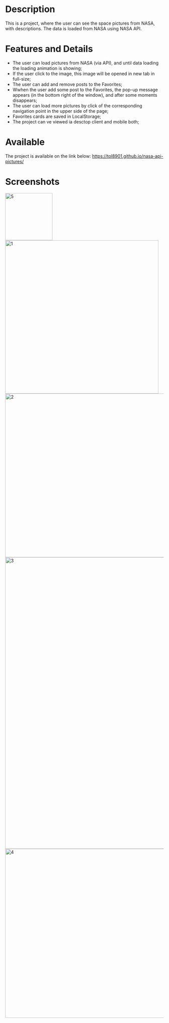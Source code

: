 # Description
This is a project, where the user can see the space pictures from NASA, with descriptions.
The data is loaded from NASA using NASA API.

# Features and Details
- The user can load pictures from NASA (via API), and until data loading the loading animation is showing;
- If the user click to the image, this image will be opened in new tab in full-size;
- The user can add and remove posts to the Favorites;
- Wwhen the user add some post to the Favorites, the pop-up message appears (in the bottom right of the window), and after some moments disappears;
- The user can load more pictures by click of the corresponding navigation point in the upper side of the page;
- Favorites cards are saved in LocalStorage;
- The project can ve viewed ia desctop client and mobile both;

# Available
The project is available on the link below:
https://tol8901.github.io/nasa-api-pictures/

# Screenshots
<img width="150" alt="5" src="https://user-images.githubusercontent.com/39213432/100516342-51aac900-3194-11eb-929b-ec70ffdaa2fa.png">
<img width="487" alt="1" src="https://user-images.githubusercontent.com/39213432/100516344-53748c80-3194-11eb-9266-c84355efb382.png">
<img width="520" alt="2" src="https://user-images.githubusercontent.com/39213432/100516345-540d2300-3194-11eb-87b6-a9a7ee77e9a6.png">
<img width="926" alt="3" src="https://user-images.githubusercontent.com/39213432/100516351-57a0aa00-3194-11eb-87c0-2928fae0be90.png">
<img width="537" alt="4" src="https://user-images.githubusercontent.com/39213432/100516356-5e2f2180-3194-11eb-849a-47b1e2dbf1ad.png">
